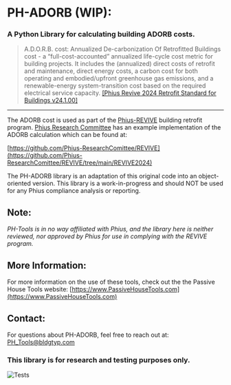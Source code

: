 # PH-ADORB (WIP):
### A Python Library for calculating building ADORB costs.

> A.D.O.R.B. cost: Annualized De-carbonization Of Retrofitted Buildings cost - a “full-cost-accounted” 
annualized life-cycle cost metric for building projects. It includes the (annualized) direct costs of 
retrofit and maintenance, direct energy costs, a carbon cost for both operating and embodied/upfront 
greenhouse gas emissions, and a renewable-energy system-transition cost based on the required 
electrical service capacity.
[[Phius Revive 2024 Retrofit Standard for Buildings v24.1.00]](https://www.phius.org/phius-revive-2024-standard-document)

- - - 
The ADORB cost is used as part of the  [Phius-REVIVE](https://www.phius.org/phius-revive-2024) building retrofit program. [Phius Research Committee](https://github.com/Phius-ResearchComittee) has an example implementation of the ADORB calculation which can be found at:

[https://github.com/Phius-ResearchComittee/REVIVE](https://github.com/Phius-ResearchComittee/REVIVE/tree/main/REVIVE2024)

The PH-ADORB library is an adaptation of this original code into an object-oriented version. This library is a work-in-progress and should NOT be used for any Phius compliance analysis or reporting. 

## Note: 
*PH-Tools is in no way affiliated with Phius, and the library here is neither reviewed, nor approved by Phius for use in complying with the REVIVE program.*

## More Information:
For more information on the use of these tools, check out the the Passive House Tools website:
[https://www.PassiveHouseTools.com](https://www.PassiveHouseTools.com)


## Contact:
For questions about PH-ADORB, feel free to reach out at: PH_Tools@bldgtyp.com

### This library is for research and testing purposes only.

![Tests](https://github.com/PH-Tools/ph_adorb/actions/workflows/ci.yaml/badge.svg)
